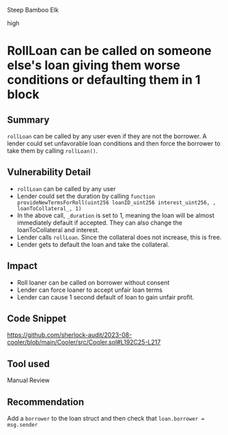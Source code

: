 Steep Bamboo Elk

high

# RollLoan can be called on someone else's loan giving them worse conditions or defaulting them in 1 block
## Summary

`rollLoan` can be called by any user even if they are not the borrower. A lender could set unfavorable loan conditions and then force the borrower to take them by calling `rollLoan()`. 

## Vulnerability Detail

- `rollLoan` can be called by any user
- Lender could set the duration by calling `function provideNewTermsForRoll(uint256 loanID_uint256 interest_uint256, , loanToCollateral_, 1)`
- In the above call, `_duration` is set to 1, meaning the loan will be almost immediately default if accepted. They can also change the loanToCollateral and interest.
- Lender calls `rollLoan`. Since the collateral does not increase, this is free.
- Lender gets to default the loan and take the collateral.

## Impact
- Roll loaner can be called on borrower without consent
- Lender can force loaner to accept unfair loan terms
- Lender can cause 1 second default of loan to gain unfair profit.

## Code Snippet

https://github.com/sherlock-audit/2023-08-cooler/blob/main/Cooler/src/Cooler.sol#L192C25-L217

## Tool used

Manual Review

## Recommendation

Add a `borrower` to the loan struct and then check that `loan.borrower = msg.sender`
